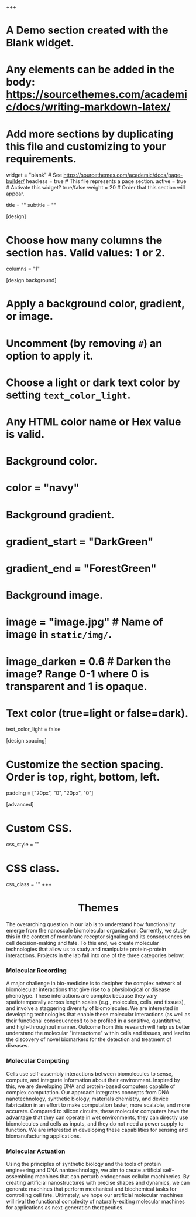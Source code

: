 +++
# A Demo section created with the Blank widget.
# Any elements can be added in the body: https://sourcethemes.com/academic/docs/writing-markdown-latex/
# Add more sections by duplicating this file and customizing to your requirements.

widget = "blank"  # See https://sourcethemes.com/academic/docs/page-builder/
headless = true  # This file represents a page section.
active = true  # Activate this widget? true/false
weight = 20  # Order that this section will appear.

title = ""
subtitle = ""

[design]
  # Choose how many columns the section has. Valid values: 1 or 2.
  columns = "1"

[design.background]
  # Apply a background color, gradient, or image.
  #   Uncomment (by removing `#`) an option to apply it.
  #   Choose a light or dark text color by setting `text_color_light`.
  #   Any HTML color name or Hex value is valid.

  # Background color.
  # color = "navy"
  
  # Background gradient.
  # gradient_start = "DarkGreen"
  # gradient_end = "ForestGreen"
  
  # Background image.
  # image = "image.jpg"  # Name of image in `static/img/`.
  # image_darken = 0.6  # Darken the image? Range 0-1 where 0 is transparent and 1 is opaque.

  # Text color (true=light or false=dark).
  text_color_light = false

[design.spacing]
  # Customize the section spacing. Order is top, right, bottom, left.
  padding = ["20px", "0", "20px", "0"]

[advanced]
 # Custom CSS. 
 css_style = ""
 
 # CSS class.
 css_class = ""
+++

<div style="text-align:center"><h1>Themes</h1></div>

The overarching question in our lab is to understand how functionality emerge from the nanoscale biomolecular organization. Currently, we study this in the context of membrane receptor signaling and its consequences on cell decision-making and fate. To this end, we create molecular technologies that allow us to study and manipulate protein-protein interactions. Projects in the lab fall into one of the three categories below:
 
<h3>Molecular Recording</h3>
A major challenge in bio-medicine is to decipher the complex network of biomolecular interactions that give rise to a physiological or disease phenotype. These interactions are complex because they vary spatiotemporally across length scales (e.g., molecules, cells, and tissues), and involve a staggering diversity of biomolecules. We are interested in developing technologies that enable these molecular interactions (as well as their functional consequences!) to be profiled in a sensitive, quantitative, and high-throughput manner. Outcome from this research will help us better understand the molecular "interactome" within cells and tissues, and lead to the discovery of novel biomarkers for the detection and treatment of diseases.

<h3>Molecular Computing</h3>
Cells use self-assembly interactions between biomolecules to sense, compute, and integrate information about their environment. Inspired by this, we are developing DNA and protein-based computers capable of complex computation. Our approach integrates concepts from DNA nanotechnology, synthetic biology, materials chemistry, and device fabrication in an effort to make computation faster, more scalable, and more accurate. Compared to silicon circuits, these molecular computers have the advantage that they can operate in wet environments, they can directly use biomolecules and cells as inputs, and they do not need a power supply to function. We are interested in developing these capabilities for sensing and biomanufacturing applications.

<h3>Molecular Actuation</h3>
Using the principles of synthetic biology and the tools of protein engineering and DNA nantoechnology, we aim to create artificial self-assembling machines that can perturb endogenous cellular machineries. By creating artificial nanostructures with precise shapes and dynamics, we can generate machines that perform mechanical and biochemical tasks for controlling cell fate. Ultimately, we hope our artificial molecular machines will rival the functional complexity of naturally-exiting molecular machines for applications as next-generation therapeutics.

